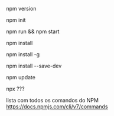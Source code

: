 npm version

npm init

npm run && npm start

npm install

npm install -g 

npm install --save-dev

npm update

npx ???


lista com todos os comandos do NPM
https://docs.npmjs.com/cli/v7/commands

